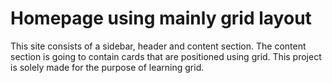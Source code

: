 # Homepage using mainly grid layout

This site consists of a sidebar, header and content section.
The content section is going to contain cards that are positioned using grid.
This project is solely made for the purpose of learning grid.
